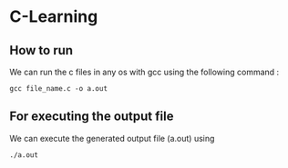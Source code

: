 # C-Learning

## How to run 
We can run the c files in any os with gcc using the following command :

```
gcc file_name.c -o a.out
```

## For executing the output file
We can execute the generated output file (a.out) using 

```
./a.out
```
